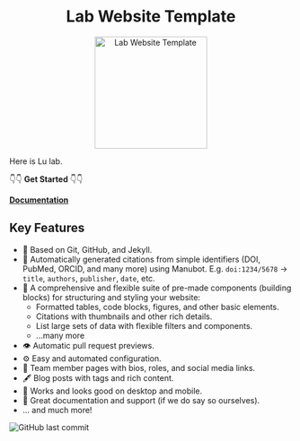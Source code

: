 <h1 align="center">Lab Website Template</h1>
<p align="center">
<img height="200" src="https://raw.githubusercontent.com/greenelab/lab-website-template/main/images/share.jpg?raw=true" alt="Lab Website Template">
</p>

Here is Lu lab.

👇👇 **Get Started** 👇👇

[**Documentation**](https://greene-lab.gitbook.io/lab-website-template-docs)

## Key Features

- 🤖 Based on Git, GitHub, and Jekyll.
- 📜 Automatically generated citations from simple identifiers (DOI, PubMed, ORCID, and many more) using Manubot. E.g. `doi:1234/5678` -> `title`, `authors`, `publisher`, `date`, etc.
- 🧱 A comprehensive and flexible suite of pre-made components (building blocks) for structuring and styling your website:
  - Formatted tables, code blocks, figures, and other basic elements.
  - Citations with thumbnails and other rich details.
  - List large sets of data with flexible filters and components.
  - ...many more
- 👁️ Automatic pull request previews.
- ⚙️ Easy and automated configuration.
- 👥 Team member pages with bios, roles, and social media links.
- 🖋️ Blog posts with tags and rich content.
- 📱 Works and looks good on desktop and mobile.
- 🤝 Great documentation and support (if we do say so ourselves).
- ... and much more!

![GitHub last commit](https://img.shields.io/github/last-commit/greenelab/lab-website-template)
